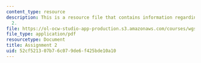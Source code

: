 ```yaml
---
content_type: resource
description: This is a resource file that contains information regarding assignment
  2.
file: https://ol-ocw-studio-app-production.s3.amazonaws.com/courses/wgs-693-gender-race-and-the-complexities-of-science-and-technology-a-problem-based-learning-experiment-spring-2009/52cf521307b76c079de6f425bde10a10_MITWGS_693S09_assn03.pdf
file_type: application/pdf
resourcetype: Document
title: Assignment 2
uid: 52cf5213-07b7-6c07-9de6-f425bde10a10
---
```

